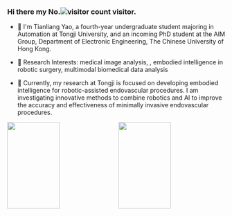 ### Hi there my No.![visitor count](https://profile-counter.glitch.me/Metaphysicist0/count.svg) visitor.

- 👋 I'm Tianliang Yao, a fourth-year undergraduate student majoring in Automation at Tongji University, and an incoming PhD student at the AIM Group, Department of Electronic Engineering, The Chinese University of Hong Kong.

- 🔭 Research Interests: medical image analysis, , embodied intelligence in robotic surgery, multimodal biomedical data analysis
- 🌱 Currently, my research at Tongji is focused on developing embodied intelligence for robotic-assisted endovascular procedures. I am investigating innovative methods to combine robotics and AI to improve the accuracy and effectiveness of minimally invasive endovascular procedures.

<div style="display: flex; justify-content: space-between;">
    <img src="https://github-readme-stats.vercel.app/api?username=Metaphysicist0&show_icons=true&theme=tokyonight&count_private=true" style="width: 49%; height: 200px;"/>
    <img src="https://github-readme-stats.vercel.app/api/top-langs/?username=Metaphysicist0&theme=tokyonight&layout=compact" style="width: 49%; height: 200px;"/>
</div>
